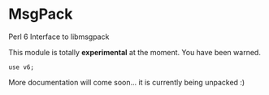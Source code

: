 # MsgPack

Perl 6 Interface to libmsgpack

This module is totally **experimental** at the moment. You have been warned.

```Perl6
use v6;

```

More documentation will come soon... it is currently being unpacked :)
